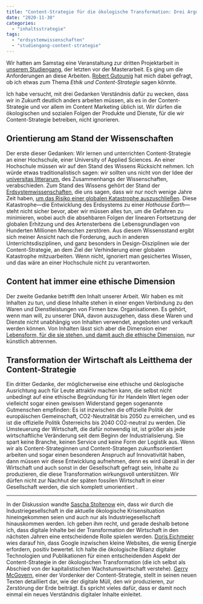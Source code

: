 ```yaml
---
title: "Content-Strategie für die ökologische Transformation: Drei Argumente"
date: "2020-11-30"
categories: 
  - "inhaltsstrategie"
tags: 
  - "erdsystemwissenschaften"
  - "studiengang-content-strategie"
---
```


Wir hatten am Samstag eine Veranstaltung zur dritten Projektarbeit in [unserem Studiengang](https://www.fh-joanneum.at/content-strategie-und-digitale-kommunikation/master/en/programme/ "Content-Strategie / Content Strategy"), der letzten vor der Masterarbeit. Es ging um die Anforderungen an diese Arbeiten. [Robert Gutounig](https://www.fh-joanneum.at/en/university/person/robert-gutounig/ "Mag. Dr. Robert Gutounig » FH JOANNEUM") hat mich dabei gefragt, ob ich etwas zum Thema _Ethik und Content-Strategie_ sagen könnte.

Ich habe versucht, mit drei Gedanken Verständnis dafür zu wecken, dass wir in Zukunft deutlich anders arbeiten müssen, als es in der Content-Strategie und vor allem im Content Marketing üblich ist. Wir dürfen die ökologischen und sozialen Folgen der Produkte und Dienste, für die wir Content-Strategie betreiben, nicht ignorieren.

## Orientierung am Stand der Wissenschaften

Der erste dieser Gedanken: Wir lernen und unterrichten Content-Strategie an einer Hochschule, einer University of Applied Sciences. An einer Hochschule müssen wir auf den Stand des Wissens Rücksicht nehmen. Ich würde etwas traditionalistisch sagen: wir sollten uns nicht von der Idee der [universitas litterarum](https://www.hu-berlin.de/en/about/history/huben_html "Short History — Humboldt-Universität zu Berlin"), des Zusammenhangs der Wissenschaften, verabschieden. Zum Stand des Wissens gehört der Stand der [Erdsystemwissenschaften](https://wittenbrink.net/lostandfound/ein-aufsatz-zur-geschichte-der-erdsystemwissenschaft-und-gaia-als-horizont-fuer-mein-blog/ "Ein Aufsatz zur Geschichte der Erdsystemwissenschaft—und Gaia als Horizont für mein Blog - Lost and Found"), die uns sagen, dass wir nur noch wenige Jahre Zeit haben, [um das Risiko einer globalen Katastrophe auszuschließen](https://wittenbrink.net/lostandfound/noch-ein-tag-bis-2020-will-steffens-aufruf-zum-radikalen-kampf-gegen-die-globale-erhitzung/ "Noch ein Tag bis 2020. Will Steffens Aufruf zum radikalen Kampf gegen die globale Erhitzung - Lost and Found"). Diese Katastrophe—die Entwicklung des Erdsystems zu einer _Hothouse Earth_— steht nicht sicher bevor, aber wir müssen alles tun, um die Gefahren zu minimieren, wobei auch die absehbaren Folgen der linearen Fortsetzung der globalen Erhitzung und des Artensterbens die Lebensgrundlagen von Hunderten Millionen Menschen zerstören. Aus diesem Wissensstand ergibt sich meiner Ansicht nach die Forderung, auch in anderen Unterrichtsdisziplinen, und ganz besonders in Design-Disziplinen wie der Content-Strategie, an dem Ziel der Verhinderung einer globalen Katastrophe mitzuarbeiten. Wenn nicht, ignoriert man gesichertes Wissen, und das wäre an einer Hochschule nicht zu verantworten.

## Content hat immer eine ethische Dimension

Der zweite Gedanke betrifft den Inhalt unserer Arbeit. Wir haben es mit Inhalten zu tun, und diese Inhalte stehen in einer engen Verbindung zu den Waren und Dienstleistungen von Firmen bzw. Organisationen. Es gehört, wenn man will, zu unserer DNA, davon auszugehen, dass diese Waren und Dienste nicht unabhängig von Inhalten verwendet, angeboten und verkauft werden können. Von Inhalten lässt sich aber die Dimension einer [Lebensform, für die sie stehen, und damit auch die ethische Dimension](https://wittenbrink.net/lostandfound/content-strategie-als-angewandte-semiotik-erste-ueberlegungen-zum-semiotischen-ebenen-modell-jacques-fontanilles/ "Content-Strategie als angewandte Semiotik?—Erste Überlegungen zum semiotischen Ebenen-Modell Jacques Fontanilles - Lost and Found"), nur künstlich abtrennen.

## Transformation der Wirtschaft als Leitthema der Content-Strategie

Ein dritter Gedanke, der möglicherweise eine ethische und ökologische Ausrichtung auch für Leute attraktiv machen kann, die selbst nicht unbedingt auf eine ethische Begründung für ihr Handeln Wert legen oder vielleicht sogar einen gewissen Widerstand gegen sogenannte Gutmenschen empfinden: Es ist inzwischen die offizielle Politik der europäischen Gemeinschaft, CO2-Neutralität bis 2050 zu erreichen, und es ist die offizielle Politik Österreichs bis 2040 CO2-neutral zu werden. Die Umsteuerung der Wirtschaft, die dafür notwendig ist, ist größer als jede wirtschaftliche Veränderung seit dem Beginn der Industrialisierung. Sie spart keine Branche, keinen Service und keine Form der Logistik aus. Wenn wir als Content-Strateginnen und Content-Strategen zukunftsorientiert arbeiten und sogar einen besonderen Anspruch auf Innovativität haben, dann müssen wir diese Entwicklung aufnehmen, denn es wird überall in der Wirtschaft und auch sonst in der Gesellschaft gefragt sein, Inhalte zu produzieren, die diese Transformation wirkungsvoll unterstützen. Wir dürfen nicht zur Nachhut der späten fossilen Wirtschaft in einer Gesellschaft werden, die sich komplett umorientiert .

* * *

In der Diskussion wandte [Sascha Stoltenow](https://script-com.de/team/sascha-stoltenow/ "Sascha Stoltenow - SCRIPT Communications | Agentur für Transformation") ein, dass wir durch die Industriegesellschaft in die aktuelle ökologische Krisensituation hineingekommen seien und auch nur als Industriegesellschaft hinauskommen werden. Ich geben ihm recht, und gerade deshalb betone ich, dass digitale Inhalte bei der Transformation der Wirtschaft in den nächsten Jahren eine entscheidende Rolle spielen werden. [Doris Eichmeier](https://www.eichmeier.de/ "Doris Eichmeier – Power für Ihr Content-Marketing") wies darauf hin, dass Google inzwischen kleine Websites, die wenig Energie erfordern, positiv bewertet. Ich halte die ökologische Bilanz digitaler Technologien und Publikationen für einen entscheidenden Aspekt der Content-Strategie in der ökologischen Transformation (die ich selbst als Abschied von der kapitalistischen Wachstumswirtschaft verstehe). [Gerry McGovern](https://gerrymcgovern.com/ "Home - Gerry McGovern"), einer der Vordenker der Content-Strategie, stellt in seinen neuen Texten detailliert dar, wie der digitale Müll, den wir produzieren, zur Zerstörung der Erde beiträgt. Es spricht vieles dafür, dass er damit noch einmal ein neues Verständnis digitaler Inhalte einleitet.
